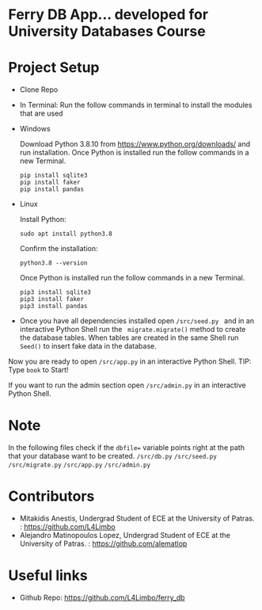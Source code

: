 # Ferry DB App... developed for University Databases Course 
# Project Setup
* Clone Repo 
* In Terminal: Run the follow commands in terminal to install the modules that are used 
* Windows

  Download Python 3.8.10 from https://www.python.org/downloads/ and run installation.
  Once Python is installed run the follow commands in a new Terminal.
  ```
  pip install sqlite3
  pip install faker
  pip install pandas
  ```
* Linux

  Install Python:
  ```
  sudo apt install python3.8
  ```
  Confirm the installation: 
  ```
  python3.8 --version
  ```
  Once Python is installed run the follow commands in a new Terminal.
  ```
  pip3 install sqlite3
  pip3 install faker
  pip3 install pandas
  ```

* Once you have all dependencies installed open  ```/src/seed.py ``` and in an interactive Python Shell run the ``` migrate.migrate()``` method to create the database tables. When tables are created in the same Shell run ```Seed()``` to insert fake data in the database.

Now you are ready to open  ```/src/app.py``` in an interactive Python Shell. 
TIP: Type  ```book``` to Start!

If you want to run the admin section open  ```/src/admin.py``` in an interactive Python Shell. 

# Note
In the following files check if the  ```dbfile=``` variable points right at the path that your database want to be created.
```/src/db.py```
```/src/seed.py```
```/src/migrate.py```
```/src/app.py```
```/src/admin.py```

# Contributors 
* Mitakidis Anestis, Undergrad Student of ECE at the University of Patras. 
: https://github.com/L4Limbo 
* Alejandro Matinopoulos Lopez, Undergrad Student of ECE at the University of Patras.
: https://github.com/alematlop
# Useful links 
* Github Repo: https://github.com/L4Limbo/ferry_db
